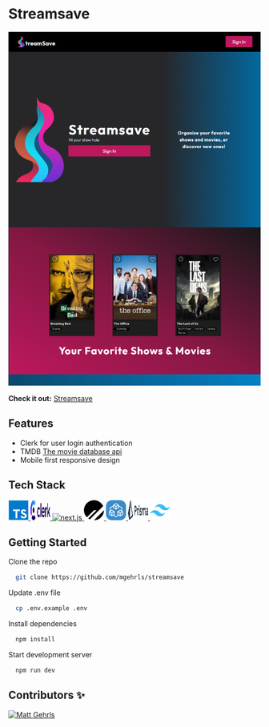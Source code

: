 
# Streamsave
![Streamsave landing page](/public/images/desktop-landing.png)

**Check it out:** [Streamsave](https://streamsave-eta.vercel.app/)

## Features

- Clerk for user login authentication
- TMDB [The movie database api](https://www.themoviedb.org/)
- Mobile first responsive design


## Tech Stack

<div style={{background-color: "#fff"}}>
  <a href="https://www.typescriptlang.org/">
    <img src="https://github.com/devicons/devicon/blob/master/icons/typescript/typescript-plain.svg" alt="typescript" width="40" height="40" /> </a>
  <a href="https://nextjs.org/">
  <a href="https://clerk.com/">
    <img src="/public/images/clerk-logo.svg" alt="clerk" width="40" height="40" /> </a>
  <a href="https://nextjs.org/">
    <img src="https://assets.vercel.com/image/upload/v1662130559/nextjs/Icon_dark_background.png" alt="next.js" width="40" height="40"/>
  </a>
  <a href="https://planetscale.com/">
    <img src="/public/images/planetscale.svg" alt="planetscale logo" width="40" height="40"/>
  </a>
  <a href="https://trpc.io/">
    <img src="/public/images/trpc.svg" alt="t r p c logo" width="40" height="40"/>
  </a>
  <a href="https://www.prisma.io/">
    <img src="/public/images/prisma.svg" alt="prisma logo" width="40" height="40"/>
  </a>
  <a href="https://tailwindcss.com/">
    <img src="https://github.com/devicons/devicon/blob/master/icons/tailwindcss/tailwindcss-plain.svg" alt="tailwind css" width="40" height="40"/>
  </a>
</div>

## Getting Started

Clone the repo

```bash
  git clone https://github.com/mgehrls/streamsave
```

Update .env file

```bash
  cp .env.example .env
```

Install dependencies

```bash
  npm install
```

Start development server

```bash
  npm run dev
```

## Contributors ✨

<p>
  <a href="https://www.mattgehrls.com/">
    <img src="https://github.com/mgehrls.png" alt="Matt Gehrls" width="50" height="50" />
  </a>
</p>




